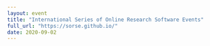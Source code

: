 ```yaml
---
layout: event
title: "International Series of Online Research Software Events"
full_url: "https://sorse.github.io/"
date: 2020-09-02
---
```


